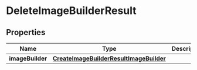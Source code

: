 

# DeleteImageBuilderResult


## Properties

| Name | Type | Description | Notes |
|------------ | ------------- | ------------- | -------------|
|**imageBuilder** | [**CreateImageBuilderResultImageBuilder**](CreateImageBuilderResultImageBuilder.md) |  |  [optional] |



